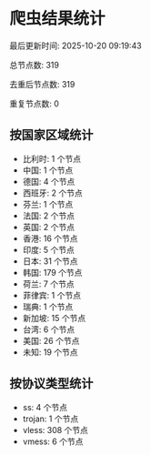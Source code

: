 # 爬虫结果统计

最后更新时间: 2025-10-20 09:19:43

总节点数: 319

去重后节点数: 319

重复节点数: 0

## 按国家区域统计

- 比利时: 1 个节点
- 中国: 1 个节点
- 德国: 4 个节点
- 西班牙: 2 个节点
- 芬兰: 1 个节点
- 法国: 2 个节点
- 英国: 2 个节点
- 香港: 16 个节点
- 印度: 5 个节点
- 日本: 31 个节点
- 韩国: 179 个节点
- 荷兰: 7 个节点
- 菲律宾: 1 个节点
- 瑞典: 1 个节点
- 新加坡: 15 个节点
- 台湾: 6 个节点
- 美国: 26 个节点
- 未知: 19 个节点

## 按协议类型统计

- ss: 4 个节点
- trojan: 1 个节点
- vless: 308 个节点
- vmess: 6 个节点
